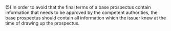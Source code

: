 (5) In order to avoid that the final terms of a base prospectus contain information that needs to be approved by the competent authorities, the base prospectus should contain all information which the issuer knew at the time of drawing up the prospectus.